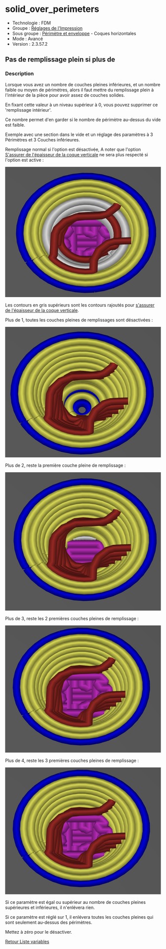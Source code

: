 # solid_over_perimeters

* Technologie : FDM
* Groupe : [Réglages de l'Impression](../print_settings/print_settings.md)
* Sous groupe : [Périmètre et enveloppe](../print_settings/print_settings.md#périmètre-et-enveloppe)  - Coques horizontales
* Mode : Avancé
* Version : 2.3.57.2

## Pas de remplissage plein si plus de

### Description

Lorsque vous avez un nombre de couches pleines inférieures, et un nombre faible ou moyen de périmètres, alors il faut mettre du remplissage plein à l'intérieur de la pièce pour avoir assez de couches solides.

En fixant cette valeur à un niveau supérieur à 0, vous pouvez supprimer ce 'remplissage intérieur'. 

Ce nombre permet d'en garder si le nombre de périmètre au-dessus du vide est faible.

Exemple avec une section dans le vide et un réglage des paramètres à 3 Périmètres et 3 Couches inférieures.

Remplissage normal si l'option est désactivée, A noter que l'option [S'assurer de l'épaisseur de la coque verticale](ensure_vertical_shell_thickness.md) ne sera plus respecté si l'option est active : 

![normal](images/solid_over_perimeters/normal.png)

Les contours en gris supérieurs sont les contours rajoutés pour [s'assurer de l'épaisseur de la coque verticale](ensure_vertical_shell_thickness.md).

Plus de 1, toutes les couches pleines de remplissages sont désactivées :

![more_than1](images/solid_over_perimeters/more_than1.png) 


Plus de 2, reste la première couche pleine de remplissage :

![more_than2](images/solid_over_perimeters/more_than2.png) 


Plus de 3, reste les 2 premières couches pleines de remplissage :

![more_than3](images/solid_over_perimeters/more_than3.png)

Plus de 4, reste les 3 premières couches pleines de remplissage :

![more_than3](images/solid_over_perimeters/more_than3.png)

Si ce paramètre est égal ou supérieur au nombre de couches pleines supérieures et inférieures, il n'enlévera rien.

Si ce paramètre est réglé sur 1, il enlévera toutes les couches pleines qui sont seulement au-dessus des périmètres.

Mettez à zéro pour le désactiver.


[Retour Liste variables](variable_list.md)
